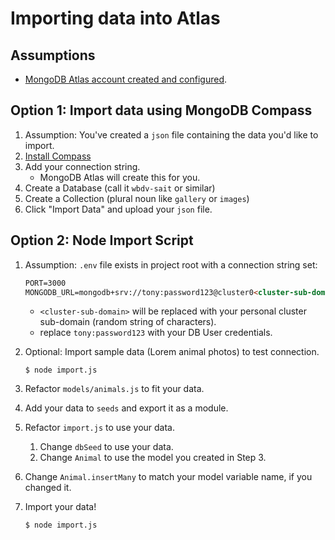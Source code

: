 # Importing data into Atlas 
## Assumptions
- [MongoDB Atlas account created and configured]().

## Option 1: Import data using MongoDB Compass
1. Assumption: You've created a `json` file containing the data you'd like to import.
2. [Install Compass](https://www.mongodb.com/products/compass)
3. Add your connection string.
    - MongoDB Atlas will create this for you.
4. Create a Database (call it `wbdv-sait` or similar)
5. Create a Collection (plural noun like `gallery` or `images`)
6. Click "Import Data" and upload your `json` file.

## Option 2: Node Import Script
1. Assumption: `.env` file exists in project root with a connection string set:

    ```html
    PORT=3000
    MONGODB_URL=mongodb+srv://tony:password123@cluster0<cluster-sub-domain>.mongodb.net/sait-wbdv?retryWrites=true&w=majority
    ```

    - `<cluster-sub-domain>` will be replaced with your personal cluster sub-domain (random string of characters).
    - replace `tony:password123` with your DB User credentials.

2. Optional: Import sample data (Lorem animal photos) to test connection.
    
    ```
    $ node import.js
    ```

3. Refactor `models/animals.js` to fit your data.
4. Add your data to `seeds` and export it as a module.
5. Refactor `import.js` to use your data.
    1. Change `dbSeed` to use your data.
    2. Change `Animal` to use the model you created in Step 3.
6. Change `Animal.insertMany` to match your model variable name, if you changed it.
7. Import your data!

    ```
    $ node import.js
    ```

